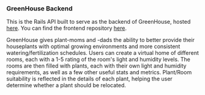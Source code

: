 ### GreenHouse Backend
This is the Rails API built to serve as the backend of GreenHouse, hosted [here](https://www.spenserbrinkman.com/greenhouse). You can find the frontend repository [here](https://github.com/spenserbrinkman/greenhouse-fe).

GreenHouse gives plant-moms and -dads the ability to better provide their houseplants with optimal growing environments and more consistent watering/fertilization schedules. Users can create a virtual home of different rooms, each with a 1-5 rating of the room's light and humidity levels. The rooms are then filled with plants, each with their own light and humidity requirements, as well as a few other useful stats and metrics. Plant/Room suitability is reflected in the details of each plant, helping the user determine whether a plant should be relocated.
